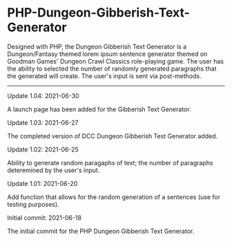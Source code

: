 # PHP-Dungeon-Gibberish-Text-Generator
Designed with PHP, the Dungeon Gibberish Text Generator is a Dungeon/Fantasy themed lorem ipsum sentence generator themed on Goodman Games' Dungeon Crawl Classics role-playing game.  The user has the ability to selected the number of randomly generated paragraphs that the generated will create.  The user's input is sent via post-methods.


-----------------


Update 1.04: 2021-06-30

A launch page has been added for the Gibberish Text Generator.


Update 1.03: 2021-06-27

The completed version of DCC Dungeon Gibberish Test Generator added.

Update 1.02: 2021-06-25

Ability to generate random paragaphs of text; the number of paragraphs deteremined by the user's input.


Update 1.01: 2021-06-20

Add function that allows for the random generation of a sentences (use for testing purposes).


Initial commit: 2021-06-18

The initial commit for the PHP Dungeon Gibberish Text Generator.
